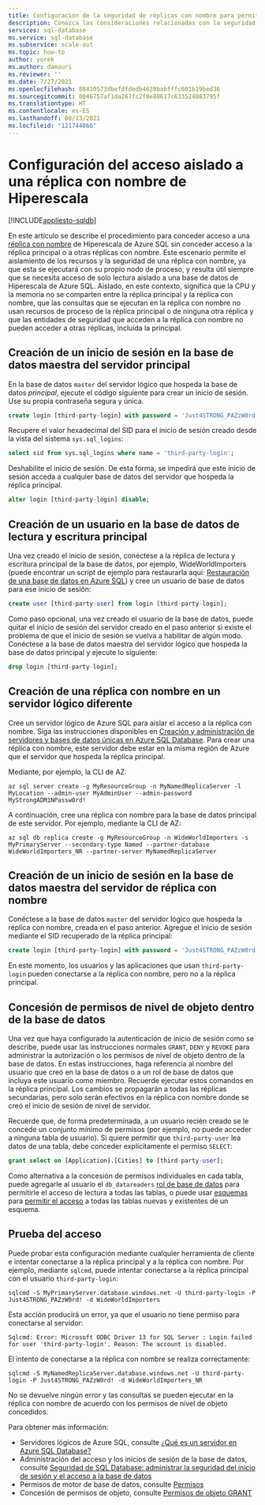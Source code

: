 ```yaml
---
title: Configuración de la seguridad de réplicas con nombre para permitir el acceso aislado
description: Conozca las consideraciones relacionadas con la seguridad para configurar y administrar réplicas con nombre para que un usuario pueda acceder a las que tienen nombre, pero no a otras.
services: sql-database
ms.service: sql-database
ms.subservice: scale-out
ms.topic: how-to
author: yorek
ms.author: damauri
ms.reviewer: ''
ms.date: 7/27/2021
ms.openlocfilehash: 88410573dbefdfdedb4628babfffc601b19bed36
ms.sourcegitcommit: 0046757af1da267fc2f0e88617c633524883795f
ms.translationtype: HT
ms.contentlocale: es-ES
ms.lasthandoff: 08/13/2021
ms.locfileid: "121744866"
---
```

# <a name="configure-isolated-access-to-a-hyperscale-named-replica"></a>Configuración del acceso aislado a una réplica con nombre de Hiperescala
[!INCLUDE[appliesto-sqldb](../includes/appliesto-sqldb.md)]

En este artículo se describe el procedimiento para conceder acceso a una [réplica con nombre](service-tier-hyperscale-replicas.md) de Hiperescala de Azure SQL sin conceder acceso a la réplica principal o a otras réplicas con nombre. Este escenario permite el aislamiento de los recursos y la seguridad de una réplica con nombre, ya que esta se ejecutará con su propio nodo de proceso, y resulta útil siempre que se necesita acceso de solo lectura aislado a una base de datos de Hiperescala de Azure SQL. Aislado, en este contexto, significa que la CPU y la memoria no se comparten entre la réplica principal y la réplica con nombre, que las consultas que se ejecutan en la réplica con nombre no usan recursos de proceso de la réplica principal o de ninguna otra réplica y que las entidades de seguridad que acceden a la réplica con nombre no pueden acceder a otras réplicas, incluida la principal.

## <a name="create-a-login-in-the-master-database-on-the-primary-server"></a>Creación de un inicio de sesión en la base de datos maestra del servidor principal

En la base de datos `master` del servidor lógico que hospeda la base de datos *principal*, ejecute el código siguiente para crear un inicio de sesión. Use su propia contraseña segura y única.

```sql
create login [third-party-login] with password = 'Just4STRONG_PAZzW0rd!';
```

Recupere el valor hexadecimal del SID para el inicio de sesión creado desde la vista del sistema `sys.sql_logins`:

```sql
select sid from sys.sql_logins where name = 'third-party-login';
```

Deshabilite el inicio de sesión. De esta forma, se impedirá que este inicio de sesión acceda a cualquier base de datos del servidor que hospeda la réplica principal.

```sql
alter login [third-party-login] disable;
```

## <a name="create-a-user-in-the-primary-read-write-database"></a>Creación de un usuario en la base de datos de lectura y escritura principal

Una vez creado el inicio de sesión, conéctese a la réplica de lectura y escritura principal de la base de datos, por ejemplo, WideWorldImporters (puede encontrar un script de ejemplo para restaurarla aquí: [Restauración de una base de datos en Azure SQL](https://github.com/yorek/azure-sql-db-samples/tree/master/samples/01-restore-database)) y cree un usuario de base de datos para ese inicio de sesión:

```sql
create user [third-party-user] from login [third-party-login];
```

Como paso opcional, una vez creado el usuario de la base de datos, puede quitar el inicio de sesión del servidor creado en el paso anterior si existe el problema de que el inicio de sesión se vuelva a habilitar de algún modo. Conéctese a la base de datos maestra del servidor lógico que hospeda la base de datos principal y ejecute lo siguiente:

```sql
drop login [third-party-login];
```

## <a name="create-a-named-replica-on-a-different-logical-server"></a>Creación de una réplica con nombre en un servidor lógico diferente

Cree un servidor lógico de Azure SQL para aislar el acceso a la réplica con nombre. Siga las instrucciones disponibles en [Creación y administración de servidores y bases de datos únicas en Azure SQL Database](single-database-manage.md). Para crear una réplica con nombre, este servidor debe estar en la misma región de Azure que el servidor que hospeda la réplica principal.

Mediante, por ejemplo, la CLI de AZ:

```azurecli
az sql server create -g MyResourceGroup -n MyNamedReplicaServer -l MyLocation --admin-user MyAdminUser --admin-password MyStrongADM1NPassw0rd!
```

A continuación, cree una réplica con nombre para la base de datos principal de este servidor. Por ejemplo, mediante la CLI de AZ:

```azurecli
az sql db replica create -g MyResourceGroup -n WideWorldImporters -s MyPrimaryServer --secondary-type Named --partner-database WideWorldImporters_NR --partner-server MyNamedReplicaServer
```

## <a name="create-a-login-in-the-master-database-on-the-named-replica-server"></a>Creación de un inicio de sesión en la base de datos maestra del servidor de réplica con nombre

Conéctese a la base de datos `master` del servidor lógico que hospeda la réplica con nombre, creada en el paso anterior. Agregue el inicio de sesión mediante el SID recuperado de la réplica principal:

```sql
create login [third-party-login] with password = 'Just4STRONG_PAZzW0rd!', sid = 0x0...1234;
```

En este momento, los usuarios y las aplicaciones que usan `third-party-login` pueden conectarse a la réplica con nombre, pero no a la réplica principal.

## <a name="grant-object-level-permissions-within-the-database"></a>Concesión de permisos de nivel de objeto dentro de la base de datos

Una vez que haya configurado la autenticación de inicio de sesión como se describe, puede usar las instrucciones normales `GRANT`, `DENY` y `REVOKE` para administrar la autorización o los permisos de nivel de objeto dentro de la base de datos. En estas instrucciones, haga referencia al nombre del usuario que creó en la base de datos o a un rol de base de datos que incluya este usuario como miembro. Recuerde ejecutar estos comandos en la réplica principal. Los cambios se propagarán a todas las réplicas secundarias, pero solo serán efectivos en la réplica con nombre donde se creó el inicio de sesión de nivel de servidor.

Recuerde que, de forma predeterminada, a un usuario recién creado se le concede un conjunto mínimo de permisos (por ejemplo, no puede acceder a ninguna tabla de usuario). Si quiere permitir que `third-party-user` lea datos de una tabla, debe conceder explícitamente el permiso `SELECT`:

```sql
grant select on [Application].[Cities] to [third-party-user];
```

Como alternativa a la concesión de permisos individuales en cada tabla, puede agregarle al usuario el `db_datareaders` [rol de base de datos](/sql/relational-databases/security/authentication-access/database-level-roles) para permitirle el acceso de lectura a todas las tablas, o puede usar [esquemas](/sql/relational-databases/security/authentication-access/create-a-database-schema) para [permitir el acceso](/sql/t-sql/statements/grant-schema-permissions-transact-sql) a todas las tablas nuevas y existentes de un esquema.

## <a name="test-access"></a>Prueba del acceso

Puede probar esta configuración mediante cualquier herramienta de cliente e intentar conectarse a la réplica principal y a la réplica con nombre. Por ejemplo, mediante `sqlcmd`, puede intentar conectarse a la réplica principal con el usuario `third-party-login`:

```
sqlcmd -S MyPrimaryServer.database.windows.net -U third-party-login -P Just4STRONG_PAZzW0rd! -d WideWorldImporters
```

Esta acción producirá un error, ya que el usuario no tiene permiso para conectarse al servidor:

```
Sqlcmd: Error: Microsoft ODBC Driver 13 for SQL Server : Login failed for user 'third-party-login'. Reason: The account is disabled.
```

El intento de conectarse a la réplica con nombre se realiza correctamente:

```
sqlcmd -S MyNamedReplicaServer.database.windows.net -U third-party-login -P Just4STRONG_PAZzW0rd! -d WideWorldImporters_NR
```

No se devuelve ningún error y las consultas se pueden ejecutar en la réplica con nombre de acuerdo con los permisos de nivel de objeto concedidos.

Para obtener más información:

* Servidores lógicos de Azure SQL, consulte [¿Qué es un servidor en Azure SQL Database?](logical-servers.md)
* Administración del acceso y los inicios de sesión de la base de datos, consulte [Seguridad de SQL Database: administrar la seguridad del inicio de sesión y el acceso a la base de datos](logins-create-manage.md)
* Permisos de motor de base de datos, consulte [Permisos](/sql/relational-databases/security/permissions-database-engine) 
* Concesión de permisos de objeto, consulte [Permisos de objeto GRANT](/sql/t-sql/statements/grant-object-permissions-transact-sql)



